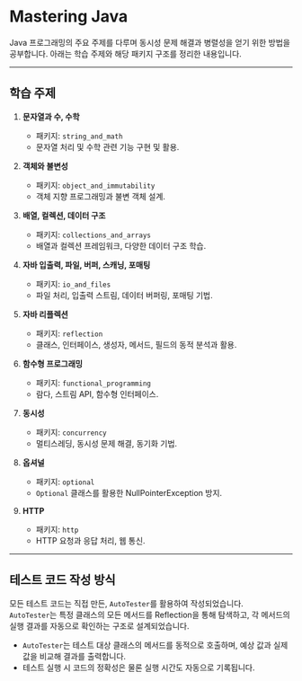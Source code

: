 # Mastering Java

Java 프로그래밍의 주요 주제를 다루며 동시성 문제 해결과 병렬성을 얻기 위한 방법을 공부합니다. 아래는 학습 주제와 해당 패키지 구조를 정리한 내용입니다.

---

## 학습 주제

1. **문자열과 수, 수학**
    - 패키지: `string_and_math`
    - 문자열 처리 및 수학 관련 기능 구현 및 활용.

2. **객체와 불변성**
    - 패키지: `object_and_immutability`
    - 객체 지향 프로그래밍과 불변 객체 설계.

3. **배열, 컬렉션, 데이터 구조**
    - 패키지: `collections_and_arrays`
    - 배열과 컬렉션 프레임워크, 다양한 데이터 구조 학습.

4. **자바 입출력, 파일, 버퍼, 스캐닝, 포매팅**
    - 패키지: `io_and_files`
    - 파일 처리, 입출력 스트림, 데이터 버퍼링, 포매팅 기법.

5. **자바 리플렉션**
    - 패키지: `reflection`
    - 클래스, 인터페이스, 생성자, 메서드, 필드의 동적 분석과 활용.

6. **함수형 프로그래밍**
    - 패키지: `functional_programming`
    - 람다, 스트림 API, 함수형 인터페이스.

7. **동시성**
    - 패키지: `concurrency`
    - 멀티스레딩, 동시성 문제 해결, 동기화 기법.

8. **옵셔널**
    - 패키지: `optional`
    - `Optional` 클래스를 활용한 NullPointerException 방지.
9. **HTTP**
    - 패키지: `http`
    - HTTP 요청과 응답 처리, 웹 통신.

---

## 테스트 코드 작성 방식

모든 테스트 코드는 직접 만든, `AutoTester`를 활용하여 작성되었습니다.  
`AutoTester`는 특정 클래스의 모든 메서드를 Reflection을 통해 탐색하고, 각 메서드의 실행 결과를 자동으로 확인하는 구조로 설계되었습니다.

- `AutoTester`는 테스트 대상 클래스의 메서드를 동적으로 호출하며, 예상 값과 실제 값을 비교해 결과를 출력합니다.
- 테스트 실행 시 코드의 정확성은 물론 실행 시간도 자동으로 기록됩니다.